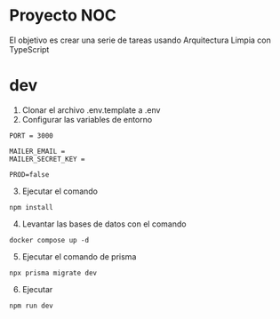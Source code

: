 # Proyecto NOC

El objetivo es crear una serie de tareas usando Arquitectura Limpia con TypeScript

# dev

1. Clonar el archivo .env.template a .env
2. Configurar las variables de entorno

```
PORT = 3000

MAILER_EMAIL =
MAILER_SECRET_KEY =

PROD=false
```

3. Ejecutar el comando

```
npm install
```

4. Levantar las bases de datos con el comando

```
docker compose up -d
```

5. Ejecutar el comando de prisma

```
npx prisma migrate dev
```

6. Ejecutar

```
npm run dev
```

